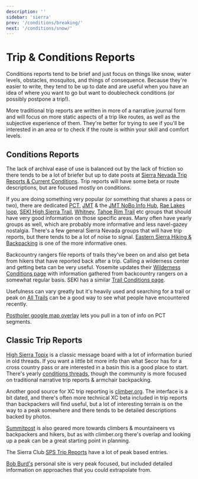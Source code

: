 ```yaml
---
description: ''
sidebar: 'sierra'
prev: '/conditions/breaking/'
next: '/conditions/snow/'
---
```


# Trip & Conditions Reports

Conditions reports tend to be brief and just focus on things like snow, water levels, obstacles, mosquitos, and things of consequence. Because they're easier to write, they tend to be up to date and are useful when you have an idea of where you want to go but want to doublecheck conditions (or possibly postpone a trip!).

More traditional trip reports are written in more of a narrative journal form and will focus on more static aspects of a trip like routes, as well as the subjective experience of them. They're better for trying to see if you'll be interested in an area or to check if the route is within your skill and comfort levels.

## Conditions Reports

The lack of archival ease of use is balanced out by the lack of friction so there tends to be a lot of briefer but up to date posts at [Sierra Nevada Trip Reports & Current Conditions](https://www.facebook.com/groups/sierratripreports). Trip reports will have some beta or route descriptions, but are focused mostly on conditions.

If you are doing something very popular (or something that shares a pass or two), there are dedicated [PCT](https://www.facebook.com/groups/PCNST/), [JMT](https://www.facebook.com/groups/JohnMuirTrail/) & the [JMT NoBo Info Hub](https://www.facebook.com/groups/JMT.NOBO/), [Rae Lakes loop](https://www.facebook.com/groups/496524253873881/), [SEKI High Sierra Trail](https://www.facebook.com/groups/HighSierraTrail/), [Whitney](https://www.facebook.com/groups/30962451768/), [Tahoe Rim Trail](https://www.facebook.com/groups/1452516735060978/) etc groups that should have very good information on those specific areas. Many often have yearly groups as well, which are probably more informative and less navel-gazey nostalgia. There's a few general Sierra Nevada groups that will have trip reports, but there tends to be a lot of noise to signal. [Eastern Sierra Hiking & Backpacking](https://www.facebook.com/groups/easternsierrahiking) is one of the more informative ones.

Backcountry rangers file reports of trails they've been on and also get beta from hikers that have reported back after a trip. Calling a wilderness center and getting beta can be very useful. Yosemite updates their [Wilderness Conditions page](https://www.nps.gov/yose/planyourvisit/wildcond.htm) with information gathered from backcountry rangers on a somewhat regular basis. SEKI has a similar [Trail Conditions page](https://www.nps.gov/seki/planyourvisit/trailcond.htm).

Usefulness can vary greatly but it's heavily used and searching for a trail or peak on [All Trails](https://www.alltrails.com/explore/us/california/shaver-lake?b_tl_lat=38.11596693694656&b_tl_lng=-119.60239556029401&b_br_lat=36.4380746924341&b_br_lng=-118.11834087585135) can be a good way to see what people have encountered recently.

[Postholer google map overlay](https://www.postholer.com/gmap/gmap.php) lets you pull in a ton of info on PCT segments. 

## Classic Trip Reports

[High Sierra Topix](http://www.highsierratopix.com/) is a classic message board with a lot of information buried in old threads. If you want a little bit more info than what Secor has for a cross country pass or are interested in a basin this is a good place to start. There's yearly [conditions threads](https://www.highsierratopix.com/community/viewforum.php?f=34), though the community is more focused on traditional narrative trip reports & armchair backpacking.

Another good source for XC trip reporting is  [climber.org](https://www.climber.org/reports/). The interface is a bit dated, and there's often more technical XC beta included in trip reports than backpackers will find useful, but a lot of interesting terrain is on the way to a peak somewhere and there tends to be detailed descriptions backed by photos.

[Summitpost](https://www.summitpost.org/) is also geared more towards climbers & mountaineers vs backpackers and hikers, but as with climber.org there's overlap and looking up a peak can be a great starting point in planning.

The Sierra Club [SPS Trip Reports](https://www.sierraclub.org/angeles/sierra-peaks/trip-reports) have a lot of peak based entries.

[Bob Burd's](https://www.snwburd.com/bob/) personal site is very peak focused, but included detailed information on approaches that you could extrapolate from.